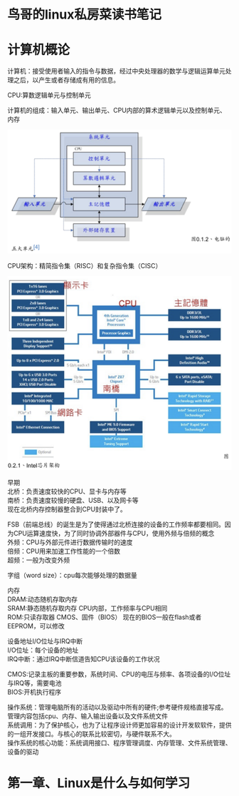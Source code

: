 # **鸟哥的linux私房菜读书笔记**
# 计算机概论
计算机：接受使用者输入的指令与数据，经过中央处理器的数学与逻辑运算单元处理之后，以产生或者存储成有用的信息。

CPU:算数逻辑单元与控制单元

计算机的组成：输入单元、输出单元、CPU内部的算术逻辑单元以及控制单元、内存

![五大部件关系](pictures/计算机五大部件的关系.png)

CPU架构：精简指令集（RISC）和复杂指令集（CISC）

![Inter主板架构](pictures/Intel架构.png)

早期  
北桥：负责速度较快的CPU、显卡与内存等  
南桥：负责速度较慢的硬盘、USB、以及网卡等  
现在北桥内存控制器整合到CPU封装中了。

FSB（前端总线）的诞生是为了使得通过北桥连接的设备的工作频率都要相同。因为CPU运算速度快，为了同时协调外部器件与CPU，使用外频与倍频的概念  
外频：CPU与外部元件进行数据传输时的速度  
倍频：CPU用来加速工作性能的一个倍数  
超频：一般为改变外频

字组（word size）：cpu每次能够处理的数据量

内存  
DRAM:动态随机存取内存  
SRAM:静态随机存取内存 CPU内部，工作频率与CPU相同  
ROM:只读存取器 CMOS、固件（BIOS）  现在的BIOS一般在flash或者EEPROM，可以修改

设备地址I/O位址与IRQ中断  
I/O位址：每个设备的地址  
IRQ中断：通过IRQ中断信道告知CPU该设备的工作状况

CMOS:记录主板的重要参数，系统时间、CPU的电压与频率、各项设备的I/O位址与IRQ等，需要电池  
BIOS:开机执行程序


操作系统：管理电脑所有的活动以及驱动中所有的硬件;参考硬件规格直接写成。管理内容包括cpu、内存、输入输出设备以及文件系统文件  
系统调用：为了保护核心，也为了让程序设计师更加容易的设计开发软软件，提供的一组开发接口。与核心的联系比较密切，与硬件联系不大。  
操作系统的核心功能：系统调用接口、程序管理调度、内存管理、文件系统管理、设备的驱动

# 第一章、Linux是什么与如何学习





